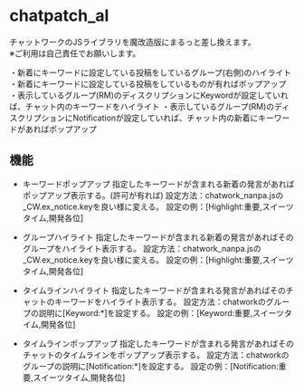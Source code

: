 chatpatch_al
=========
チャットワークのJSライブラリを魔改造版にまるっと差し換えます。  
※ご利用は自己責任でお願いします。

・新着にキーワードに設定している投稿をしているグループ(右側)のハイライト
・新着にキーワードに設定している投稿をしているものが有ればポップアップ
・表示しているグループ(RM)のディスクリプションにKeywordが設定していれば、チャット内のキーワードをハイライト
・表示しているグループ(RM)のディスクリプションにNotificationが設定していれば、チャット内の新着にキーワードがあればポップアップ

機能
------
 * キーワードポップアップ
 指定したキーワードが含まれる新着の発言があればポップアップ表示する。(許可が有れば)
 設定方法：chatwork_nanpa.jsの_CW.ex_notice.keyを良い様に変える。
 設定の例：[Highlight:重要,スイーツタイム,開発各位]

 * グループハイライト
 指定したキーワードが含まれる新着の発言があればそのグループをハイライト表示する。
 設定方法：chatwork_nanpa.jsの_CW.ex_notice.keyを良い様に変える。
 設定の例：[Highlight:重要,スイーツタイム,開発各位]

 * タイムラインハイライト
 指定したキーワードが含まれる発言があればそのチャットのキーワードをハイライト表示する。
 設定方法：chatworkのグループの説明に[Keyword:*]を設定する。
 設定の例：[Keyword:重要,スイーツタイム,開発各位]

 * タイムラインポップアップ
 指定したキーワードが含まれる発言があればそのチャットのタイムラインをポップアップ表示する。
 設定方法：chatworkのグループの説明に[Notification:*]を設定する。
 設定の例：[Notification:重要,スイーツタイム,開発各位]
